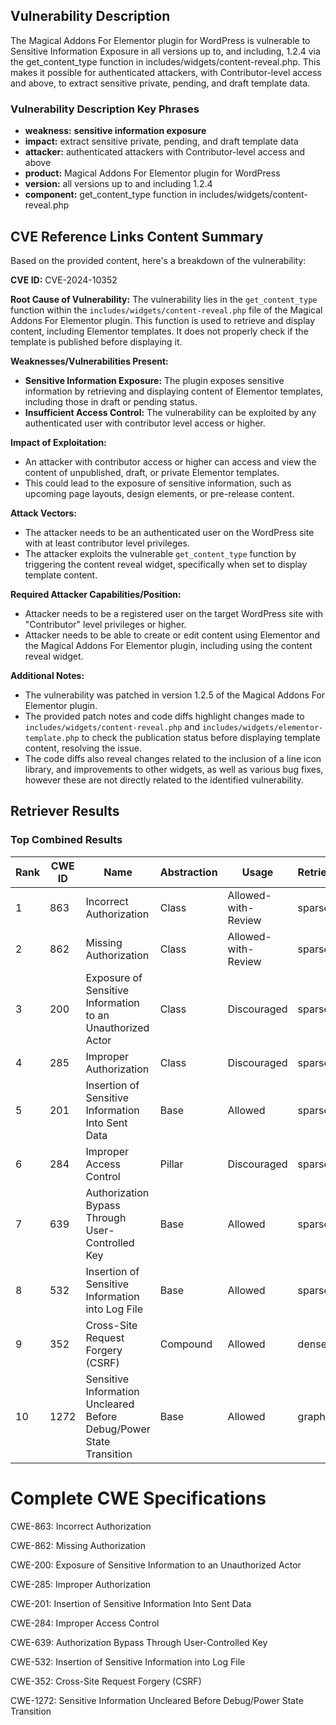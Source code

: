 ## Vulnerability Description
The Magical Addons For Elementor plugin for WordPress is vulnerable to Sensitive Information Exposure in all versions up to, and including, 1.2.4 via the get_content_type function in includes/widgets/content-reveal.php. This makes it possible for authenticated attackers, with Contributor-level access and above, to extract sensitive private, pending, and draft template data.

### Vulnerability Description Key Phrases
- **weakness:** **sensitive information exposure**
- **impact:** extract sensitive private, pending, and draft template data
- **attacker:** authenticated attackers with Contributor-level access and above
- **product:** Magical Addons For Elementor plugin for WordPress
- **version:** all versions up to and including 1.2.4
- **component:** get_content_type function in includes/widgets/content-reveal.php

## CVE Reference Links Content Summary
Based on the provided content, here's a breakdown of the vulnerability:

**CVE ID:** CVE-2024-10352

**Root Cause of Vulnerability:**
The vulnerability lies in the `get_content_type` function within the `includes/widgets/content-reveal.php` file of the Magical Addons For Elementor plugin. This function is used to retrieve and display content, including Elementor templates. It does not properly check if the template is published before displaying it.

**Weaknesses/Vulnerabilities Present:**
- **Sensitive Information Exposure:** The plugin exposes sensitive information by retrieving and displaying content of Elementor templates, including those in draft or pending status.
- **Insufficient Access Control:** The vulnerability can be exploited by any authenticated user with contributor level access or higher.

**Impact of Exploitation:**
- An attacker with contributor access or higher can access and view the content of unpublished, draft, or private Elementor templates.
- This could lead to the exposure of sensitive information, such as upcoming page layouts, design elements, or pre-release content.

**Attack Vectors:**
- The attacker needs to be an authenticated user on the WordPress site with at least contributor level privileges.
- The attacker exploits the vulnerable `get_content_type` function by triggering the content reveal widget, specifically when set to display template content.

**Required Attacker Capabilities/Position:**
- Attacker needs to be a registered user on the target WordPress site with "Contributor" level privileges or higher.
- Attacker needs to be able to create or edit content using Elementor and the Magical Addons For Elementor plugin, including using the content reveal widget.

**Additional Notes:**
- The vulnerability was patched in version 1.2.5 of the Magical Addons For Elementor plugin.
- The provided patch notes and code diffs highlight changes made to `includes/widgets/content-reveal.php` and `includes/widgets/elementor-template.php` to check the publication status before displaying template content, resolving the issue.
- The code diffs also reveal changes related to the inclusion of a line icon library, and improvements to other widgets, as well as various bug fixes, however these are not directly related to the identified vulnerability.

## Retriever Results

### Top Combined Results

| Rank | CWE ID | Name | Abstraction | Usage  | Retrievers | Individual Scores |
|------|--------|------|-------------|-------|------------|-------------------|
| 1 | 863 | Incorrect Authorization | Class | Allowed-with-Review | sparse | 0.312 |
| 2 | 862 | Missing Authorization | Class | Allowed-with-Review | sparse | 0.308 |
| 3 | 200 | Exposure of Sensitive Information to an Unauthorized Actor | Class | Discouraged | sparse | 0.303 |
| 4 | 285 | Improper Authorization | Class | Discouraged | sparse | 0.298 |
| 5 | 201 | Insertion of Sensitive Information Into Sent Data | Base | Allowed | sparse | 0.298 |
| 6 | 284 | Improper Access Control | Pillar | Discouraged | sparse | 0.297 |
| 7 | 639 | Authorization Bypass Through User-Controlled Key | Base | Allowed | sparse | 0.295 |
| 8 | 532 | Insertion of Sensitive Information into Log File | Base | Allowed | sparse | 0.292 |
| 9 | 352 | Cross-Site Request Forgery (CSRF) | Compound | Allowed | dense | 0.541 |
| 10 | 1272 | Sensitive Information Uncleared Before Debug/Power State Transition | Base | Allowed | graph | 0.002 |



# Complete CWE Specifications

CWE-863: Incorrect Authorization

CWE-862: Missing Authorization

CWE-200: Exposure of Sensitive Information to an Unauthorized Actor

CWE-285: Improper Authorization

CWE-201: Insertion of Sensitive Information Into Sent Data

CWE-284: Improper Access Control

CWE-639: Authorization Bypass Through User-Controlled Key

CWE-532: Insertion of Sensitive Information into Log File

CWE-352: Cross-Site Request Forgery (CSRF)

CWE-1272: Sensitive Information Uncleared Before Debug/Power State Transition